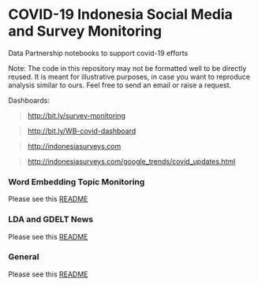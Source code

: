 # COVID-19 Indonesia Social Media and Survey Monitoring

Data Partnership notebooks to support covid-19 efforts

Note: The code in this repository may not be formatted well to be directly reused. It is meant for illustrative purposes, in case you want to reproduce analysis similar to ours. Feel free to send an email or raise a request.

Dashboards: 
> http://bit.ly/survey-monitoring

> http://bit.ly/WB-covid-dashboard

> http://indonesiasurveys.com

> http://indonesiasurveys.com/google_trends/covid_updates.html

### Word Embedding Topic Monitoring
Please see this [README]()

### LDA and GDELT News
Please see this [README]()

### General
Please see this [README]()
